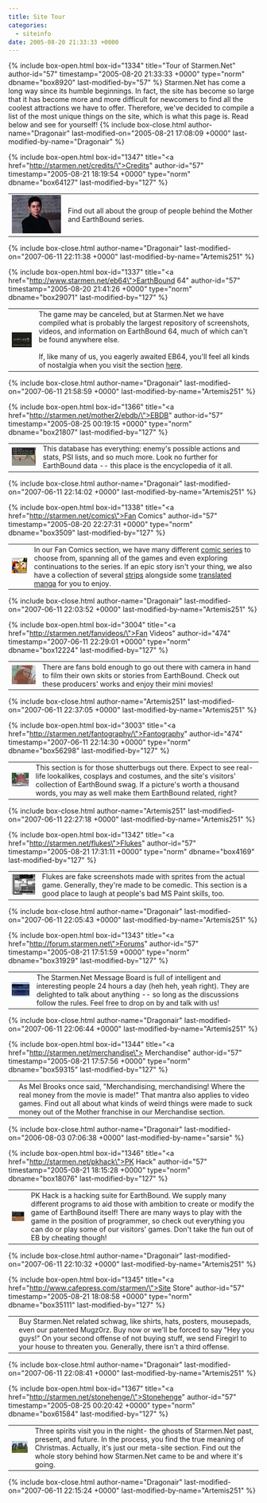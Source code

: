 ```yaml
---
title: Site Tour
categories:
  - siteinfo
date: 2005-08-20 21:33:33 +0000
---
```

{% include box-open.html box-id="1334" title="Tour of Starmen.Net" author-id="57" timestamp="2005-08-20 21:33:33 +0000" type="norm" dbname="box8920" last-modified-by="57" %}
 Starmen.Net has come a long way since its humble beginnings. In fact, the site has become so large that it has become more and more difficult for newcomers to find all the coolest attractions we have to offer. Therefore, we've decided to compile a list of the most unique things on the site, which is what this page is. Read below and see for yourself!
{% include box-close.html author-name="Dragonair" last-modified-on="2005-08-21 17:08:09 +0000" last-modified-by-name="Dragonair" %}

{% include box-open.html box-id="1347" title="<a href=\"http://starmen.net/credits/\">Credits</a>" author-id="57" timestamp="2005-08-21 18:19:54 +0000" type="norm" dbname="box64127" last-modified-by="127" %}
<table><tr><td><img src="/siteinfo/image/itoisan.jpg" alt="Mr. Shigesato Itoi, the creator of EarthBound. I'll bet you didn't know he looked like that." /></td>
<td>Find out all about the group of people behind the Mother and EarthBound series.</td></tr></table>
{% include box-close.html author-name="Dragonair" last-modified-on="2007-06-11 22:11:38 +0000" last-modified-by-name="Artemis251" %}

{% include box-open.html box-id="1337" title="<a href=\"http://www.starmen.net/eb64\">EarthBound 64</a>" author-id="57" timestamp="2005-08-20 21:41:26 +0000" type="norm" dbname="box29071" last-modified-by="127" %}
<table><tr><td><img src="/siteinfo/image/titlescreen.jpg" alt="EarthBound 64 Title Screen" align="left"/></td><td>The game may be canceled, but at Starmen.Net we have compiled what is probably the largest repository of screenshots, videos, and information on EarthBound 64, much of which can't be found anywhere else.<br /><br />
If, like many of us, you eagerly awaited EB64, you'll feel all kinds of nostalgia when you visit the section <a href="http://www.starmen.net/eb64">here</a>.</td></tr></table>
{% include box-close.html author-name="Dragonair" last-modified-on="2007-06-11 21:58:59 +0000" last-modified-by-name="Artemis251" %}

{% include box-open.html box-id="1366" title="<a href=\"http://starmen.net/mother2/ebdb/\">EBDB</a>" author-id="57" timestamp="2005-08-25 00:19:15 +0000" type="norm" dbname="box21807" last-modified-by="127" %}
<table><tr><td><img src="/siteinfo/image/ebdb.png" alt="It's all there except the stuff that isn't." /></td>
<td>This database has everything: enemy's possible actions and stats, PSI lists, and so much more.  Look no further for EarthBound data -- this place is the encyclopedia of it all.</td></tr></table>
{% include box-close.html author-name="Dragonair" last-modified-on="2007-06-11 22:14:02 +0000" last-modified-by-name="Artemis251" %}

{% include box-open.html box-id="1338" title="<a href=\"http://starmen.net/comics\">Fan Comics</a>" author-id="57" timestamp="2005-08-20 22:27:31 +0000" type="norm" dbname="box3509" last-modified-by="127" %}
<table><tr><td><img src="/siteinfo/image/comics.jpg" alt="A sample panel" /></td>
<td>In our Fan Comics section, we have many different <a href="http://starmen.net/comics/series/" target="_blank">comic series</a> to choose from, spanning all of the games and even exploring continuations to the series.  If an epic story isn't your thing, we also have a collection of several <a href="http://starmen.net/comics/byauth/" target="_blank">strips</a> alongside some <a href="http://starmen.net/comics/manga/" target="_blank">translated manga</a> for you to enjoy.</td></tr></table>
{% include box-close.html author-name="Dragonair" last-modified-on="2007-06-11 22:03:52 +0000" last-modified-by-name="Artemis251" %}

{% include box-open.html box-id="3004" title="<a href=\"http://starmen.net/fanvideos/\">Fan Videos</a>" author-id="474" timestamp="2007-06-11 22:29:01 +0000" type="norm" dbname="box12224" last-modified-by="127" %}
<table><tr><td><img src="/siteinfo/image/fanvideos.png" alt="Eek! A New Age Retro Hippie!" /></td>
<td>There are fans bold enough to go out there with camera in hand to film their own skits or stories from EarthBound.  Check out these producers' works and enjoy their mini movies!</td></tr></table>
{% include box-close.html author-name="Artemis251" last-modified-on="2007-06-11 22:37:05 +0000" last-modified-by-name="Artemis251" %}

{% include box-open.html box-id="3003" title="<a href=\"http://starmen.net/fantography/\">Fantography</a>" author-id="474" timestamp="2007-06-11 22:14:30 +0000" type="norm" dbname="box56298" last-modified-by="127" %}
<table><tr><td><img src="/siteinfo/image/fantography.png" alt="Boing!" /></td>
<td>This section is for those shutterbugs out there.  Expect to see real-life lookalikes, cosplays and costumes, and the site's visitors' collection of EarthBound swag.  If a picture's worth a thousand words, you may as well make them EarthBound related, right?</td></tr></table>
{% include box-close.html author-name="Artemis251" last-modified-on="2007-06-11 22:27:18 +0000" last-modified-by-name="Artemis251" %}

{% include box-open.html box-id="1342" title="<a href=\"http://starmen.net/flukes\">Flukes</a>" author-id="57" timestamp="2005-08-21 17:31:11 +0000" type="norm" dbname="box4169" last-modified-by="127" %}
<table><tr><td><img src="/siteinfo/image/examplefluke.png" alt="An example of a fluke." /></td>
<td>Flukes are fake screenshots made with sprites from the actual game. Generally, they're made to be comedic. This section is a good place to laugh at people's bad MS Paint skills, too.</td></tr></table>
{% include box-close.html author-name="Dragonair" last-modified-on="2007-06-11 22:05:43 +0000" last-modified-by-name="Artemis251" %}

{% include box-open.html box-id="1343" title="<a href=\"http://forum.starmen.net\">Forums</a>" author-id="57" timestamp="2005-08-21 17:51:59 +0000" type="norm" dbname="box31929" last-modified-by="127" %}
<table><tr><td><img src="/siteinfo/image/forum.png" alt="The forum circa 2005" /></td>
<td>The Starmen.Net Message Board is full of intelligent and interesting people 24 hours a day (heh heh, yeah right). They are delighted to talk about anything -- so long as the discussions follow the rules.  Feel free to drop on by and talk with us!</td></tr></table>
{% include box-close.html author-name="Dragonair" last-modified-on="2007-06-11 22:06:44 +0000" last-modified-by-name="Artemis251" %}

{% include box-open.html box-id="1344" title="<a href=\"http://starmen.net/merchandise\"> Merchandise</a>" author-id="57" timestamp="2005-08-21 17:57:56 +0000" type="norm" dbname="box59315" last-modified-by="127" %}
<table><tr><td><imgalphapng width="150" height="150" src="/siteinfo/image/merchandise.png" alt="How did a nice Mr. Saturn like you get onto a CD like this?" /></td>
<td> As Mel Brooks once said, "Merchandising, merchandising! Where the real money from the movie is made!" That mantra also applies to video games. Find out all about what kinds of weird things were made to suck money out of the Mother franchise in our Merchandise section.</td></tr></table>
{% include box-close.html author-name="Dragonair" last-modified-on="2006-08-03 07:06:38 +0000" last-modified-by-name="sarsie" %}

{% include box-open.html box-id="1346" title="<a href=\"http://starmen.net/pkhack\">PK Hack</a>" author-id="57" timestamp="2005-08-21 18:15:28 +0000" type="norm" dbname="box18076" last-modified-by="127" %}
<table><tr><td><img src="/siteinfo/image/pkhack.png" alt="I pity da foo!" /></td>
<td> PK Hack is a hacking suite for EarthBound. We supply many different programs to aid those with ambition to create or modify the game of EarthBound itself!  There are many ways to play with the game in the position of programmer, so check out everything you can do or play some of our visitors' games.  Don't take the fun out of EB by cheating though!</td></tr></table>
{% include box-close.html author-name="Dragonair" last-modified-on="2007-06-11 22:10:32 +0000" last-modified-by-name="Artemis251" %}

{% include box-open.html box-id="1345" title="<a href=\"http://www.cafepress.com/starmen/\">Site Store</a>" author-id="57" timestamp="2005-08-21 18:08:58 +0000" type="norm" dbname="box35111" last-modified-by="127" %}
<table><tr><td><imgalphapng width="150" height="150" src="/siteinfo/image/storepic.png" alt="Our logo! Schweeeeet." /></td>
<td> Buy Starmen.Net related schwag, like shirts, hats, posters, mousepads, even our patented Mugz0rz. Buy now or we'll be forced to say "Hey you guys!" On your second offense of not buying stuff, we send Firegirl to your house to threaten you. Generally, there isn't a third offense.</td></tr></table>
{% include box-close.html author-name="Dragonair" last-modified-on="2007-06-11 22:08:41 +0000" last-modified-by-name="Artemis251" %}

{% include box-open.html box-id="1367" title="<a href=\"http://starmen.net/stonehenge/\">Stonehenge</a>" author-id="57" timestamp="2005-08-25 00:20:42 +0000" type="norm" dbname="box61584" last-modified-by="127" %}
<table><tr><td><img src="/siteinfo/image/stonehenge.jpg" alt="Hey, this picture doesn't have anything to do with the site." /></td>
<td>Three spirits visit you in the night- the ghosts of Starmen.Net past, present, and future. In the process, you find the true meaning of Christmas. Actually, it's just our meta-site section. Find out the whole story behind how Starmen.Net came to be and where it's going.</td></tr></table>
{% include box-close.html author-name="Dragonair" last-modified-on="2007-06-11 22:15:24 +0000" last-modified-by-name="Artemis251" %}
